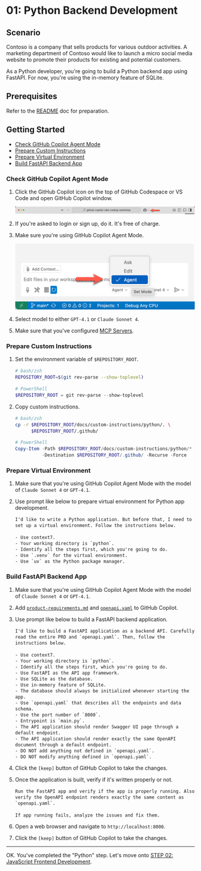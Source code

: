 # 01: Python Backend Development

## Scenario

Contoso is a company that sells products for various outdoor activities. A marketing department of Contoso would like to launch a micro social media website to promote their products for existing and potential customers.

As a Python developer, you're going to build a Python backend app using FastAPI. For now, you're using the in-memory feature of SQLite.

## Prerequisites

Refer to the [README](../README.md) doc for preparation.

## Getting Started

- [Check GitHub Copilot Agent Mode](#check-github-copilot-agent-mode)
- [Prepare Custom Instructions](#prepare-custom-instructions)
- [Prepare Virtual Environment](#prepare-virtual-environment)
- [Build FastAPI Backend App](#build-fastapi-backend-app)

### Check GitHub Copilot Agent Mode

1. Click the GitHub Copilot icon on the top of GitHub Codespace or VS Code and open GitHub Copilot window.

   ![Open GitHub Copilot Chat](./images/setup-02.png)

1. If you're asked to login or sign up, do it. It's free of charge.
1. Make sure you're using GitHub Copilot Agent Mode.

   ![GitHub Copilot Agent Mode](./images/setup-03.png)

1. Select model to either `GPT-4.1` or `Claude Sonnet 4`.
1. Make sure that you've configured [MCP Servers](./00-setup.md#set-up-mcp-servers).

### Prepare Custom Instructions

1. Set the environment variable of `$REPOSITORY_ROOT`.

   ```bash
   # bash/zsh
   REPOSITORY_ROOT=$(git rev-parse --show-toplevel)
   ```

   ```powershell
   # PowerShell
   $REPOSITORY_ROOT = git rev-parse --show-toplevel
   ```

1. Copy custom instructions.

    ```bash
    # bash/zsh
    cp -r $REPOSITORY_ROOT/docs/custom-instructions/python/. \
          $REPOSITORY_ROOT/.github/
    ```

    ```powershell
    # PowerShell
    Copy-Item -Path $REPOSITORY_ROOT/docs/custom-instructions/python/* `
              -Destination $REPOSITORY_ROOT/.github/ -Recurse -Force
    ```

### Prepare Virtual Environment

1. Make sure that you're using GitHub Copilot Agent Mode with the model of `Claude Sonnet 4` or `GPT-4.1`.
1. Use prompt like below to prepare virtual environment for Python app development.

    ```text
    I'd like to write a Python application. But before that, I need to set up a virtual environment. Follow the instructions below.
    
    - Use context7.
    - Your working directory is `python`.
    - Identify all the steps first, which you're going to do.
    - Use `.venv` for the virtual environment.
    - Use `uv` as the Python package manager.
    ```

### Build FastAPI Backend App

1. Make sure that you're using GitHub Copilot Agent Mode with the model of `Claude Sonnet 4` or `GPT-4.1`.
1. Add [`product-requirements.md`](../product-requirements.md) and [`openapi.yaml`](../openapi.yaml) to GitHub Copilot.
1. Use prompt like below to build a FastAPI backend application.

    ```text
    I'd like to build a FastAPI application as a backend API. Carefully read the entire PRD and `openapi.yaml`. Then, follow the instructions below.
    
    - Use context7.
    - Your working directory is `python`.
    - Identify all the steps first, which you're going to do.
    - Use FastAPI as the API app framework.
    - Use SQLite as the database.
    - Use in-memory feature of SQLite.
    - The database should always be initialized whenever starting the app.
    - Use `openapi.yaml` that describes all the endpoints and data schema.
    - Use the port number of `8000`.
    - Entrypoint is `main.py`.
    - The API application should render Swagger UI page through a default endpoint.
    - The API application should render exactly the same OpenAPI document through a default endpoint.
    - DO NOT add anything not defined in `openapi.yaml`.
    - DO NOT modify anything defined in `openapi.yaml`.
    ```

1. Click the `[keep]` button of GitHub Copilot to take the changes.
1. Once the application is built, verify if it's written properly or not.

    ```text
    Run the FastAPI app and verify if the app is properly running. Also verify the OpenAPI endpoint renders exactly the same content as `openapi.yaml`.

    If app running fails, analyze the issues and fix them.
    ```

1. Open a web browser and navigate to `http://localhost:8000`.
1. Click the `[keep]` button of GitHub Copilot to take the changes.

---

OK. You've completed the "Python" step. Let's move onto [STEP 02: JavaScript Frontend Development](./02-javascript.md).
